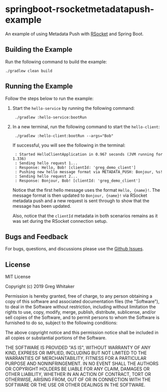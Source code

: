 # springboot-rsocketmetadatapush-example
An example of using Metadata Push with [RSocket](http://rsocket.io) and Spring Boot.

## Building the Example
Run the following command to build the example:

    ./gradlew clean build
    
## Running the Example
Follow the steps below to run the example:

1. Start the `hello-service` by running the following command:

        ./gradlew :hello-service:bootRun
        
2. In a new terminal, run the following command to start the `hello-client`:

        ./gradlew :hello-client:bootRun --args="Bob"
        
    If successful, you will see the following in the terminal:

        : Started HelloClientApplication in 0.967 seconds (JVM running for 1.336)
        : Sending hello request 1...
        : Response: Hello, Bob! [clientId: 'greg_demo_client']
        : Pushing new hello message format via METADATA_PUSH: Bonjour, %s!
        : Sending hello request 2...
        : Response: Bonjour, Bob! [clientId: 'greg_demo_client']
        
    Notice that the first hello message uses the format `Hello, {name}!`. The message format is then updated to `Bonjour, {name}!` 
    via RSocket metadata push and a new request is sent through to show that the message has been updated.

    Also, notice that the `clientId` metadata in both scenarios remains as it was set during the RSocket connection setup.
    
## Bugs and Feedback
For bugs, questions, and discussions please use the [Github Issues](https://github.com/gregwhitaker/springboot-rsocketmetadatapush-example/issues).

## License
MIT License

Copyright (c) 2019 Greg Whitaker

Permission is hereby granted, free of charge, to any person obtaining a copy
of this software and associated documentation files (the "Software"), to deal
in the Software without restriction, including without limitation the rights
to use, copy, modify, merge, publish, distribute, sublicense, and/or sell
copies of the Software, and to permit persons to whom the Software is
furnished to do so, subject to the following conditions:

The above copyright notice and this permission notice shall be included in all
copies or substantial portions of the Software.

THE SOFTWARE IS PROVIDED "AS IS", WITHOUT WARRANTY OF ANY KIND, EXPRESS OR
IMPLIED, INCLUDING BUT NOT LIMITED TO THE WARRANTIES OF MERCHANTABILITY,
FITNESS FOR A PARTICULAR PURPOSE AND NONINFRINGEMENT. IN NO EVENT SHALL THE
AUTHORS OR COPYRIGHT HOLDERS BE LIABLE FOR ANY CLAIM, DAMAGES OR OTHER
LIABILITY, WHETHER IN AN ACTION OF CONTRACT, TORT OR OTHERWISE, ARISING FROM,
OUT OF OR IN CONNECTION WITH THE SOFTWARE OR THE USE OR OTHER DEALINGS IN THE
SOFTWARE.